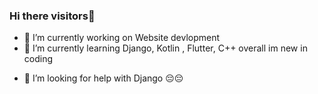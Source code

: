 ### Hi there visitors👋

<!--
**Dewansh07/Dewansh07** is a ✨ _special_ ✨ repository because its `README.md` (this file) appears on your GitHub profile.

Here are some ideas to get you started:
-->
- 🔭 I’m currently working on Website devlopment
- 🌱 I’m currently learning Django, Kotlin , Flutter, C++ overall im new in coding
<!--
- 👯 I’m looking to collaborate on ...
-->
- 🤔 I’m looking for help with Django 😔😔
<!--
- 💬 Ask me about 
- 📫 How to reach me: ...
- 😄 Pronouns: ...
- ⚡ Fun fact: ...
-->

